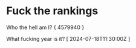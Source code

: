# Fuck the rankings

Who the hell am I?
{ 4579940 }

What fucking year is it?
[ 2024-07-18T11:30:00Z ]
